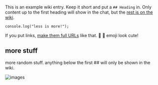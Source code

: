 This is an example wiki entry. Keep it short and put a `## Heading` in.
Only content up to the first heading will show in the chat, but the [rest is on the wiki](https://github.com/FreeCodeCamp/freecodecamp/wiki/example).
```
console.log("less is more!");
```

If you put links, [make them full URLs](https://github.com/FreeCodeCamp/freecodecamp/wiki/example) like that.
:star2: :hamster: emoji look cute!

## more stuff
more random stuff. anything below the first ## will only be shown in the wiki.

![images](https://s3.amazonaws.com/freecodecamp/landingIcons_connect.svg.gz)

